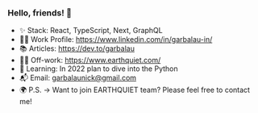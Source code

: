 ### Hello, friends! 🪷
- ✨ Stack: React, TypeScript, Next, GraphQL
- 👷‍♂️ Work Profile: https://www.linkedin.com/in/garbalau-in/
- 📚 Articles: https://dev.to/garbalau
- 👨‍💻 Off-work: https://www.earthquiet.com/
- 🧩 Learning: In 2022 plan to dive into the Python
- 📬 Email: garbalaunick@gmail.com
- 🌍 P.S. -> Want to join EARTHQUIET team? Please feel free to contact me!

<!--
**garbalau-github/garbalau-github** is a ✨ _special_ ✨ repository because its `README.md` (this file) appears on your GitHub profile.

Here are some ideas to get you started:

- 🔭 I’m currently working on ...
- 🌱 I’m currently learning ...
- 👯 I’m looking to collaborate on ...
- 🤔 I’m looking for help with ...
- 💬 Ask me about ...
- 📫 How to reach me: ...
- 😄 Pronouns: ...
- ⚡ Fun fact: ...
-->
